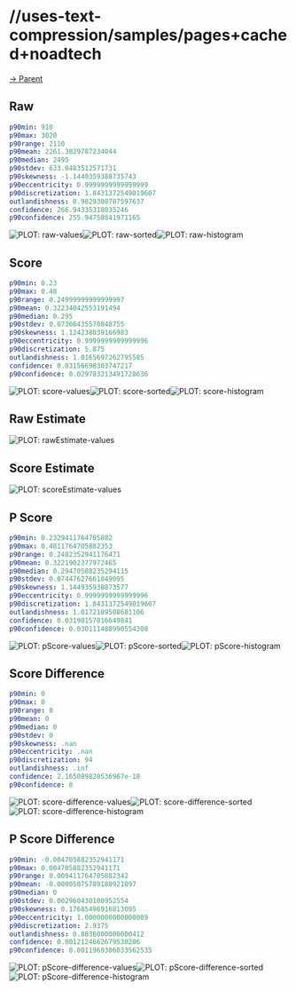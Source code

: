 
# //uses-text-compression/samples/pages+cached+noadtech

[→ Parent](../..)


## Raw


```yaml
p90min: 910
p90max: 3020
p90range: 2110
p90mean: 2261.3829787234044
p90median: 2495
p90stdev: 633.0483512571731
p90skewness: -1.1449359388735743
p90eccentricity: 0.9999999999999999
p90discretization: 1.8431372549019607
outlandishness: 0.9829308787597637
confidence: 266.94335318035246
p90confidence: 255.94758841971165

```

![PLOT: raw-values](./raw/values.svg)![PLOT: raw-sorted](./raw/sorted.svg)![PLOT: raw-histogram](./raw/histogram.svg)
## Score


```yaml
p90min: 0.23
p90max: 0.48
p90range: 0.24999999999999997
p90mean: 0.32234042553191494
p90median: 0.295
p90stdev: 0.07366435570848755
p90skewness: 1.124238039166983
p90eccentricity: 0.9999999999999996
p90discretization: 5.875
outlandishness: 1.0165697262795585
confidence: 0.03156698303747217
p90confidence: 0.029783213491728636

```

![PLOT: score-values](./score/values.svg)![PLOT: score-sorted](./score/sorted.svg)![PLOT: score-histogram](./score/histogram.svg)
## Raw Estimate

![PLOT: rawEstimate-values](./rawEstimate/values.svg)
## Score Estimate

![PLOT: scoreEstimate-values](./scoreEstimate/values.svg)
## P Score


```yaml
p90min: 0.2329411764705882
p90max: 0.4811764705882353
p90range: 0.2482352941176471
p90mean: 0.3221902377972465
p90median: 0.29470588235294115
p90stdev: 0.07447627661849095
p90skewness: 1.144935938873577
p90eccentricity: 0.9999999999999996
p90discretization: 1.8431372549019607
outlandishness: 1.0172189508681106
confidence: 0.03190157016649841
p90confidence: 0.030111480990554308

```

![PLOT: pScore-values](./pScore/values.svg)![PLOT: pScore-sorted](./pScore/sorted.svg)![PLOT: pScore-histogram](./pScore/histogram.svg)
## Score Difference


```yaml
p90min: 0
p90max: 0
p90range: 0
p90mean: 0
p90median: 0
p90stdev: 0
p90skewness: .nan
p90eccentricity: .nan
p90discretization: 94
outlandishness: .inf
confidence: 2.165089820536967e-18
p90confidence: 0

```

![PLOT: score-difference-values](./score-difference/values.svg)![PLOT: score-difference-sorted](./score-difference/sorted.svg)![PLOT: score-difference-histogram](./score-difference/histogram.svg)
## P Score Difference


```yaml
p90min: -0.004705882352941171
p90max: 0.004705882352941171
p90range: 0.009411764705882342
p90mean: -0.00005075789180921097
p90median: 0
p90stdev: 0.002960430100952554
p90skewness: 0.17685496916813095
p90eccentricity: 1.0000000000000009
p90discretization: 2.9375
outlandishness: 0.8836000000000412
confidence: 0.0012124662679530206
p90confidence: 0.0011969306033562535

```

![PLOT: pScore-difference-values](./pScore-difference/values.svg)![PLOT: pScore-difference-sorted](./pScore-difference/sorted.svg)![PLOT: pScore-difference-histogram](./pScore-difference/histogram.svg)